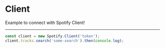 # Client

Example to connect with Spotify Client!

---
```js
const client = new Spotify.Client('token');
client.tracks.search('some-search').then(console.log);
```